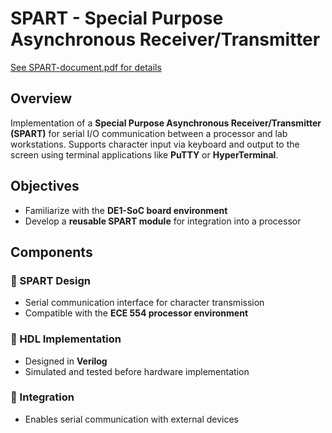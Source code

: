 # SPART - Special Purpose Asynchronous Receiver/Transmitter  

[See SPART-document.pdf for details](SPART-document.pdf)


## Overview  
Implementation of a **Special Purpose Asynchronous Receiver/Transmitter (SPART)** for serial I/O communication between a processor and lab workstations. Supports character input via keyboard and output to the screen using terminal applications like **PuTTY** or **HyperTerminal**.  

## Objectives  
- Familiarize with the **DE1-SoC board environment**  
- Develop a **reusable SPART module** for integration into a processor  

## Components  
### 🔹 SPART Design  
- Serial communication interface for character transmission  
- Compatible with the **ECE 554 processor environment**  

### 🔹 HDL Implementation  
- Designed in **Verilog**
- Simulated and tested before hardware implementation  

### 🔹 Integration  
- Enables serial communication with external devices  
